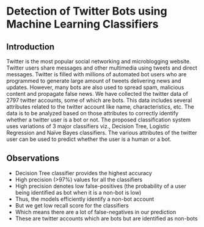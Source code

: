 # Detection of Twitter Bots using Machine Learning Classifiers

## Introduction
Twitter is the most popular social networking and microblogging website. Twitter users share messages and other multimedia using tweets and direct messages. Twitter is filled with millions of automated bot users who are programmed to generate large amount of tweets delivering news and updates. However, many bots are also used to spread spam, malicious content and propagate false news. We have collected the twitter data of 2797 twitter accounts, some of which are bots. This data includes several attributes related to the twitter account like name, characteristics, etc. The data is to be analyzed based on those attributes to correctly identify whether a twitter user is a bot or not. The proposed classification system uses variations of 3 major classifiers viz., Decision Tree, Logistic Regression and Naïve Bayes classifiers. The various attributes of the twitter user can be used to predict whether the user is a human or a bot.

## Observations
* Decision Tree classifier provides the highest accuracy
* High precision (>97%) values for all the classifiers
* High precision denotes low false-positives (the probability of a user being identified as bot when it is a non-bot is low)
* Thus, the models efficiently identify a non-bot account
* But we get low recall score for the classifiers
* Which means there are a lot of false-negatives in our prediction
* These are twitter accounts which are bots but are identified as non-bots